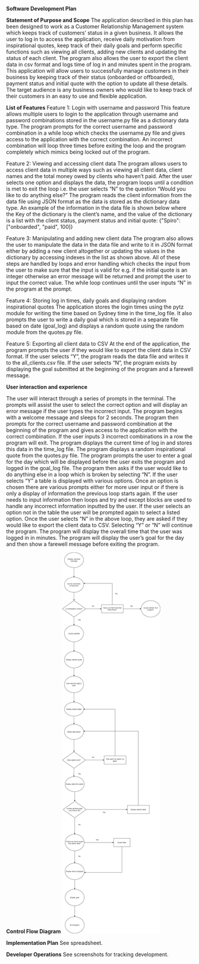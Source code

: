 **Software Development Plan**

**Statement of Purpose and Scope**
The application described in this plan has been designed to work as a Customer Relationship Management system which keeps track of customers’ status in a given business. 
It allows the user to log in to access the application, receive daily motivation from inspirational quotes, keep track of their daily goals and perform specific functions such as viewing all clients, adding new clients and updating the status of each client. The program also allows the user to export the client data in csv format and logs time of log in and minutes spent in the program.
This application will allow users to successfully manage customers in their business by keeping track of their status (onboarded or offboarded), payment status and initial quote with the option to update all these details. 
The target audience is any business owners who would like to keep track of their customers in an easy to use and flexible application.

**List of Features**
Feature 1: Login with username and password
This feature allows multiple users to login to the application through username and password combinations stored in the username.py file as a dictionary data type. The program prompts for the correct username and password combination in a while loop which checks the username.py file and gives access to the application with the correct combination. An incorrect combination will loop three times before exiting the loop and the program completely which mimics being locked out of the program.

Feature 2: Viewing and accessing client data
The program allows users to access client data in multiple ways such as viewing all client data, client names and the total money owed by clients who haven’t paid. After the user selects one option and displays the data, the program loops until a condition is met to exit the loop i.e. the user selects “N” to the question “Would you like to do anything else?” The program reads the client information from the data file using JSON format as the data is stored as the dictionary data type. An example of the information in the data file is shown below where the Key of the dictionary is the client’s name, and the value of the dictionary is a list with the client status, payment status and initial quote:
{"Spiro": ["onboarded", "paid", 100]}

Feature 3: Manipulating and adding new client data 
The program also allows the user to manipulate the data in the data file and write to it in JSON format either by adding a new client altogether or updating the values in the dictionary by accessing indexes in the list as shown above. All of these steps are handled by loops and error handling which checks the input from the user to make sure that the input is valid for e.g. if the initial quote is an integer otherwise an error message will be returned and prompt the user to input the correct value. The while loop continues until the user inputs “N” in the program at the prompt.  

Feature 4: Storing log in times, daily goals and displaying random inspirational quotes
The application stores the login times using the pytz module for writing the time based on Sydney time in the time_log file. It also prompts the user to write a daily goal which is stored in a separate file based on date (goal_log) and displays a random quote using the random module from the quotes.py file.

Feature 5: Exporting all client data to CSV
At the end of the application, the program prompts the user if they would like to export the client data in CSV format. If the user selects “Y”, the program reads the data file and writes it to the all_clients.csv file. If the user selects “N”, the program exists by displaying the goal submitted at the beginning of the program and a farewell message.

**User interaction and experience**

The user will interact through a series of prompts in the terminal. The prompts will assist the user to select the correct option and will display an error message if the user types the incorrect input.
The program begins with a welcome message and sleeps for 2 seconds.
The program then prompts for the correct username and password combination at the beginning of the program and gives access to the application with the correct combination. If the user inputs 3 incorrect combinations in a row the program will exit.
The program displays the current time of log in and stores this data in the time_log file.
The program displays a random inspirational quote from the quotes.py file.
The program prompts the user to enter a goal for the day which will be displayed before the user exits the program and logged in the goal_log file.
The program then asks if the user would like to do anything else in a loop which is broken by selecting “N”. If the user selects “Y” a table is displayed with various options.
Once an option is chosen there are various prompts either for more user input or if there is only a display of information the previous loop starts again. 
If the user needs to input information then loops and try and except blocks are used to handle any incorrect information inputted by the user.
If the user selects an option not in the table the user will be prompted again to select a listed option.
Once the user selects “N” in the above loop, they are asked if they would like to export the client data to CSV. Selecting “Y” or “N” will continue the program.
The program will display the overall time that the user was logged in in minutes.
The program will display the user’s goal for the day and then show a farewell message before exiting the program.

**Control Flow Diagram**
![Flow Diagram](Pandelis-Toumbelekis-T1A3-Control-Flow-Diagram.jpg)

**Implementation Plan**
See spreadsheet. 

**Developer Operations**
See screenshots for tracking development.


